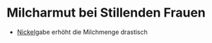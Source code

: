 # Milcharmut bei Stillenden Frauen
- [Nickel](../../Stoffe/Elemente_des_Periodensystems/Nickel.md)gabe erhöht die Milchmenge drastisch